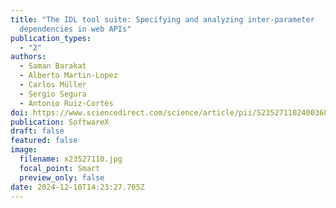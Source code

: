 ```yaml
---
title: "The IDL tool suite: Specifying and analyzing inter-parameter
  dependencies in web APIs"
publication_types:
  - "2"
authors:
  - Saman Barakat
  - Alberto Martin-Lopez
  - Carlos Müller
  - Sergio Segura
  - Antonio Ruiz-Cortés
doi: https://www.sciencedirect.com/science/article/pii/S2352711024003686
publication: SoftwareX
draft: false
featured: false
image:
  filename: x23527110.jpg
  focal_point: Smart
  preview_only: false
date: 2024-12-10T14:23:27.705Z
---
```

